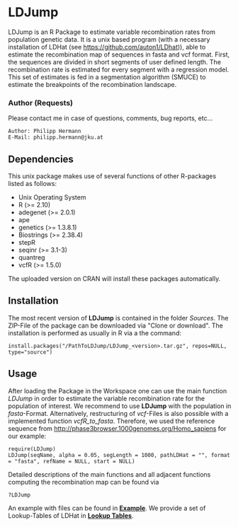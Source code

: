# LDJump
LDJump is an R Package to estimate variable recombination rates from population genetic data. 
It is a unix based program (with a necessary installation of LDHat (see <https://github.com/auton1/LDhat>)), able to estimate the recombination map of sequences in fasta and vcf format. 
First, the sequences are divided in short segments of user defined length. The recombination rate is estimated for every segment with a regression model. 
This set of estimates is fed in a segmentation algorithm (SMUCE) to estimate the breakpoints of the recombination landscape.

### Author (Requests)
Please contact me in case of questions, comments, bug reports, etc... 

    Author: Philipp Hermann
    E-Mail: philipp.hermann@jku.at

## Dependencies
This unix package makes use of several functions of other R-packages listed as follows: 

* Unix Operating System
* R (>= 2.10)
* adegenet (>= 2.0.1)
* ape
* genetics (>= 1.3.8.1)
* Biostrings (>= 2.38.4)
* stepR
* seqinr (>= 3.1-3)
* quantreg
* vcfR (>= 1.5.0)

The uploaded version on CRAN will install these packages automatically. 

## Installation
The most recent version of **LDJump** is contained in the folder *Sources*. The ZIP-File of the package can be downloaded via "Clone or download". The installation is performed as usually in R via a the command: 

    install.packages("/PathToLDJump/LDJump_<version>.tar.gz", repos=NULL, type="source")

## Usage

After loading the Package in the Workspace one can use the main function *LDJump* in order to estimate the variable recombination rate for the population of interest. We recommend to use **LDJump** with the population in *fasta*-Format. Alternatively, restructuring of *vcf*-Files is also possible with a implemented function *vcfR_to_fasta*. Therefore, we used the reference sequence from <http://phase3browser.1000genomes.org/Homo_sapiens> for our example: 

    require(LDJump)
    LDJump(seqName, alpha = 0.05, segLength = 1000, pathLDHat = "", format = "fasta", refName = NULL, start = NULL)
    
Detailed descriptions of the main functions and all adjacent functions computing the recombination map can be found via 

    ?LDJump
    
An example with files can be found in **[Example](./Examples)**. We provide a set of Lookup-Tables of LDHat in **[Lookup Tables](./Lookups)**. 

